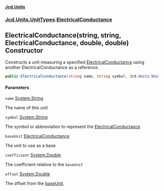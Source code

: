 #### [Jcd.Units](index.md 'index')
### [Jcd.Units.UnitTypes](Jcd.Units.UnitTypes.md 'Jcd.Units.UnitTypes').[ElectricalConductance](Jcd.Units.UnitTypes.ElectricalConductance.md 'Jcd.Units.UnitTypes.ElectricalConductance')

## ElectricalConductance(string, string, ElectricalConductance, double, double) Constructor

Constructs a unit measuring a specified [ElectricalConductance](Jcd.Units.UnitTypes.ElectricalConductance.md 'Jcd.Units.UnitTypes.ElectricalConductance') using another ElectricalConductance as a reference.

```csharp
public ElectricalConductance(string name, string symbol, Jcd.Units.UnitTypes.ElectricalConductance baseUnit, double coefficient, double offset=0.0);
```
#### Parameters

<a name='Jcd.Units.UnitTypes.ElectricalConductance.ElectricalConductance(string,string,Jcd.Units.UnitTypes.ElectricalConductance,double,double).name'></a>

`name` [System.String](https://docs.microsoft.com/en-us/dotnet/api/System.String 'System.String')

The name of this unit

<a name='Jcd.Units.UnitTypes.ElectricalConductance.ElectricalConductance(string,string,Jcd.Units.UnitTypes.ElectricalConductance,double,double).symbol'></a>

`symbol` [System.String](https://docs.microsoft.com/en-us/dotnet/api/System.String 'System.String')

The symbol or abbreviation to represent the [ElectricalConductance](Jcd.Units.UnitTypes.ElectricalConductance.md 'Jcd.Units.UnitTypes.ElectricalConductance')

<a name='Jcd.Units.UnitTypes.ElectricalConductance.ElectricalConductance(string,string,Jcd.Units.UnitTypes.ElectricalConductance,double,double).baseUnit'></a>

`baseUnit` [ElectricalConductance](Jcd.Units.UnitTypes.ElectricalConductance.md 'Jcd.Units.UnitTypes.ElectricalConductance')

The unit to use as a base

<a name='Jcd.Units.UnitTypes.ElectricalConductance.ElectricalConductance(string,string,Jcd.Units.UnitTypes.ElectricalConductance,double,double).coefficient'></a>

`coefficient` [System.Double](https://docs.microsoft.com/en-us/dotnet/api/System.Double 'System.Double')

The coefficient relative to the `baseUnit`

<a name='Jcd.Units.UnitTypes.ElectricalConductance.ElectricalConductance(string,string,Jcd.Units.UnitTypes.ElectricalConductance,double,double).offset'></a>

`offset` [System.Double](https://docs.microsoft.com/en-us/dotnet/api/System.Double 'System.Double')

The offset from the [baseUnit](Jcd.Units.UnitTypes.ElectricalConductance.ElectricalConductance(string,string,Jcd.Units.UnitTypes.ElectricalConductance,double,double).md#Jcd.Units.UnitTypes.ElectricalConductance.ElectricalConductance(string,string,Jcd.Units.UnitTypes.ElectricalConductance,double,double).baseUnit 'Jcd.Units.UnitTypes.ElectricalConductance.ElectricalConductance(string, string, Jcd.Units.UnitTypes.ElectricalConductance, double, double).baseUnit').